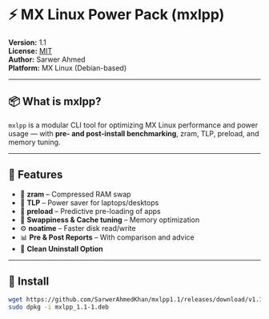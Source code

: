 # ⚡ MX Linux Power Pack (mxlpp)

**Version:** 1.1  
**License:** [MIT](LICENSE)  
**Author:** Sarwer Ahmed  
**Platform:** MX Linux (Debian-based)

---

## 📦 What is mxlpp?

`mxlpp` is a modular CLI tool for optimizing MX Linux performance and power usage — with **pre- and post-install benchmarking**, zram, TLP, preload, and memory tuning.

---

## 🔧 Features

- 🔄 **zram** – Compressed RAM swap
- 🔋 **TLP** – Power saver for laptops/desktops
- 📂 **preload** – Predictive pre-loading of apps
- 🧠 **Swappiness & Cache tuning** – Memory optimization
- ⚙️ **noatime** – Faster disk read/write
- 📊 **Pre & Post Reports** – With comparison and advice
- 🧹 **Clean Uninstall Option**

---

## 🚀 Install

```bash
wget https://github.com/SarwerAhmedKhan/mxlpp1.1/releases/download/v1.1/mxlpp_1.1-1.deb
sudo dpkg -i mxlpp_1.1-1.deb
